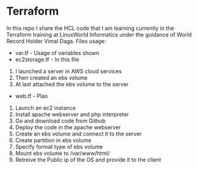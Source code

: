 # Terraform
In this repo I share the HCL code that I am learning currently in the Terraform training at LinuxWorld Informatics under the guidance of World Record Holder Vimal Daga.
Files usage:

* var.tf - Usage of variables shown
* ec2storage.tf - In this file 
1. I launched a server in AWS cloud services
2. Then created an ebs volume 
3. At last attached the ebs volume to the server
* web.tf - Plan
1. Launch an ec2 instance
2. Install apache webserver and php interpreter
3. Go and download code from Github 
4. Deploy the code in the apache webserver
5. Create an ebs volume and connect it to the server
6. Create partition in ebs volume
7. Specify format type of ebs volume
8. Mount  ebs volume to /var/www/html/
9. Retreive the Public ip of the OS and provide it to the client
